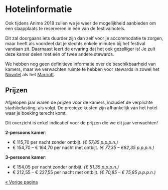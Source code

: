 # Hotelinformatie

Ook tijdens Anime 2018 zullen we je weer de mogelijkheid aanbieden om een slaapplaats te reserveren
in één van de festivalhotels.

Dit zal doorgaans iets duurder zijn dan zelf voor je accommodatie te zorgen, maar heeft als voordeel
dat je slechts enkele minuten bij het festival vandaan zit. Daarnaast leert de ervaring dat het ook
gezelliger is! Je zult deze kamer delen met één of twee andere stewards.

We hebben nog geen definitieve informatie over de beschikbaarheid van kamers, maar we verwachten
ruimte te hebben voor stewards in zowel het
[Novotel](http://www.novotel.com/gb/hotel-5389-novotel-den-haag-world-forum/index.shtml) als het
[Marriott](http://www.marriott.co.uk/hotels/travel/rtmmc-the-hague-marriott-hotel/).


## Prijzen

Afgelopen jaar waren de prijzen voor de kamers, inclusief de verplichte stadsbelasting, als volgt.
De precieze kosten zijn afhankelijk van het hotel waar je boeking terecht komt.

<p class="waarschuwing">Dit overzicht is enkel indicatief voor de prijzen die we dit jaar
verwachten!</p>

**2-persoons kamer**:
- € 115,70 per nacht zonder ontbijt. _(€ 57,85 p.p.p.n.)_
- € 154,70 – € 164,70 per nacht met ontbijt. _(€ 77,35 – €82,35 p.p.p.n.)_

**3-persoons kamer**:
- € 154,05 per nacht zonder ontbijt. _(€ 51,35 p.p.p.n.)_
- € 212,55 – € 227,55 per nacht met ontbijt. _(€ 70,85 – € 75,85 p.p.p.n.)_

[« Vorige pagina](index.html)
